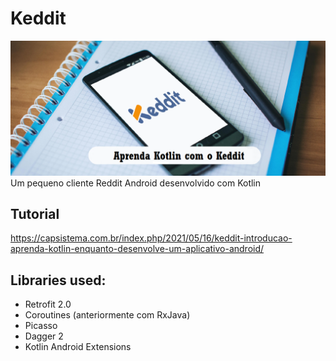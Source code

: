 # Keddit
![alt tag](https://raw.githubusercontent.com/caneto/KedditPorEtapas/master/recursos/figura.png)
Um pequeno cliente Reddit Android desenvolvido com Kotlin

## Tutorial
https://capsistema.com.br/index.php/2021/05/16/keddit-introducao-aprenda-kotlin-enquanto-desenvolve-um-aplicativo-android/

## Libraries used:
- Retrofit 2.0
- Coroutines (anteriormente com RxJava)
- Picasso
- Dagger 2
- Kotlin Android Extensions

